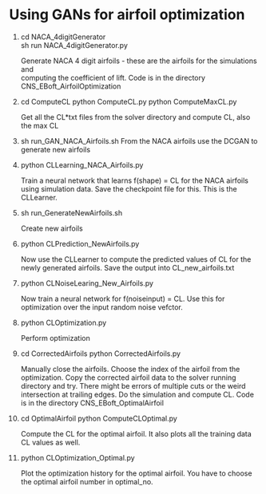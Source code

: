 # Using GANs for airfoil optimization 

1. cd NACA_4digitGenerator    
   sh run NACA_4digitGenerator.py    

   Generate NACA 4 digit airfoils - these are the airfoils for the simulations and  
   computing the coefficient of lift. Code is in the directory CNS_EBoft_AirfoilOptimization 

2. cd ComputeCL 
   python ComputeCL.py 
   python ComputeMaxCL.py 

   Get all the CL*txt files from the solver directory and compute CL, also the max CL 

3. sh run_GAN_NACA_Airfoils.sh 
   From the NACA airfoils use the DCGAN to generate new airfoils 

4. python CLLearning_NACA_Airfoils.py 

   Train a neural network that learns f(shape) = CL for the NACA airfoils using simulation data. 
   Save the checkpoint file for this. This is the CLLearner. 

4. sh run_GenerateNewAirfoils.sh

   Create new airfoils
5. python CLPrediction_NewAirfoils.py

   Now use the CLLearner to compute the predicted values of CL for the newly generated airfoils.
   Save the output into CL_new_airfoils.txt

6. python CLNoiseLearing_New_Airfoils.py 

   Now train a neural network for f(noiseinput) = CL. Use this for optimization over the input
   random noise vefctor.

7. python CLOptimization.py

   Perform optimization

8. cd CorrectedAirfoils
   python CorrectedAirfoils.py

   Manually close the airfoils. Choose the index of the airfoil from the optimization. Copy the corrected  airfoil data to the solver running directory
   and try. There might be errors of multiple cuts or the weird intersection at trailing edges. Do the simulation and compute CL. Code is in the directory
   CNS_EBoft_OptimalAirfoil

9. cd OptimalAirfoil 
   python ComputeCLOptimal.py
   
   Compute the CL for the optimal airfoil. It also plots all the training data CL values as well.

10. python CLOptimization_Optimal.py
 
    Plot the optimization history for the optimal airfoil. You have to choose the optimal airfoil number in optimal_no.

 


